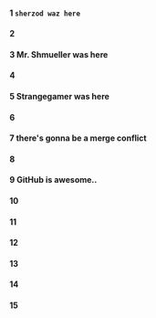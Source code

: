 #### 1 `sherzod waz here`
#### 2
#### 3 Mr. Shmueller was here
#### 4
#### 5 Strangegamer was here
#### 6
#### 7 there's gonna be a merge conflict
#### 8
#### 9 GitHub is awesome..
#### 10
#### 11
#### 12
#### 13
#### 14
#### 15